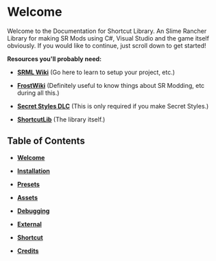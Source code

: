 # Welcome

Welcome to the Documentation for Shortcut Library. An Slime Rancher Library for making SR Mods using C#, Visual Studio and the game itself obviously. If you would like to continue, just scroll down to get started!

**Resources you'll probably need:**

- **[SRML Wiki](https://github.com/veesusmikelheir/SRML/wiki)** (Go here to learn to setup your project, etc.)

- **[FrostWiki](https://frostdracony.github.io/)** (Definitely useful to know things about SR Modding, etc during all this.)

- **[Secret Styles DLC](https://store.steampowered.com/app/1079180/Slime_Rancher_Secret_Style_Pack/)** (This is only required if you make Secret Styles.)

- **[ShortcutLib](https://www.nexusmods.com/slimerancher/mods/395)** (The library itself.)

## Table of Contents

- **[Welcome](https://itzblueberries.github.io/ShortcutLibraryWiki/)**

- **[Installation](https://itzblueberries.github.io/ShortcutLibraryWiki/Installation/)**

- **[Presets]()**

- **[Assets](https://itzblueberries.github.io/ShortcutLibraryWiki/Assets%20%5BClass%5D/Assets/)**

- **[Debugging](https://itzblueberries.github.io/ShortcutLibraryWiki/Debugging%20%5BClass%5D/Logs/)**

- **[External](https://itzblueberries.github.io/ShortcutLibraryWiki/External%20%5BClass%5D/External/)**

- **[Shortcut]()**

- **[Credits]()**